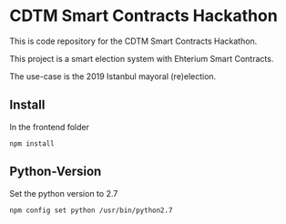 
# CDTM Smart Contracts Hackathon
This is code repository for the CDTM Smart Contracts Hackathon.

This project is a smart election system with Ehterium Smart Contracts.

The use-case is the 2019 Istanbul mayoral (re)election.

## Install
In the frontend folder
```
npm install
```

## Python-Version
Set the python version to 2.7
```
npm config set python /usr/bin/python2.7
```